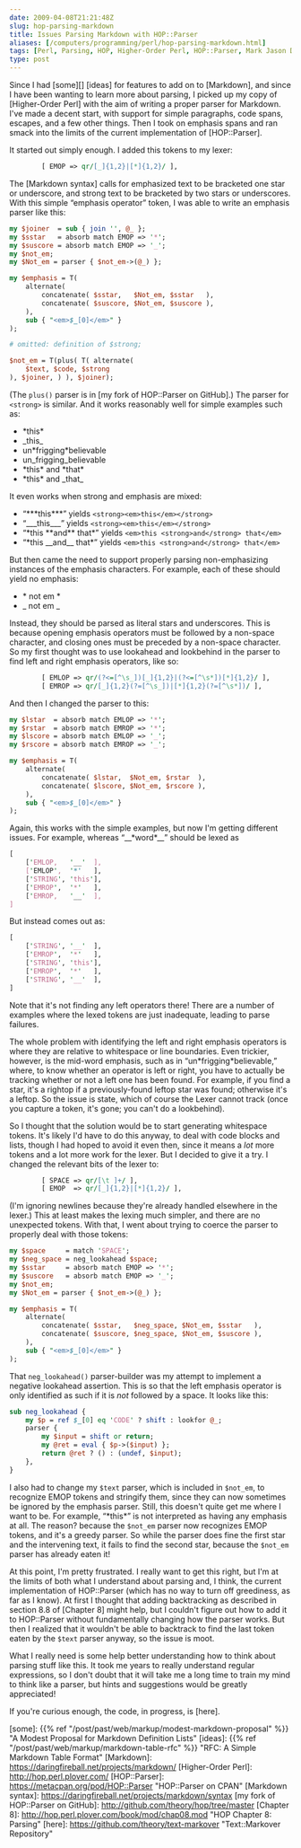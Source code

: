 ```yaml
--- 
date: 2009-04-08T21:21:48Z
slug: hop-parsing-markdown
title: Issues Parsing Markdown with HOP::Parser
aliases: [/computers/programming/perl/hop-parsing-markdown.html]
tags: [Perl, Parsing, HOP, Higher-Order Perl, HOP::Parser, Mark Jason Dominus]
type: post
---
```


Since I had [some][] [ideas] for features to add on to [Markdown], and since I
have been wanting to learn more about parsing, I picked up my copy of
[Higher-Order Perl] with the aim of writing a proper parser for Markdown. I've
made a decent start, with support for simple paragraphs, code spans, escapes,
and a few other things. Then I took on emphasis spans and ran smack into the
limits of the current implementation of [HOP::Parser].

It started out simply enough. I added this tokens to my lexer:

``` perl
        [ EMOP => qr/[_]{1,2}|[*]{1,2}/ ],
```

The [Markdown syntax] calls for emphasized text to be bracketed one star or
underscore, and strong text to be bracketed by two stars or underscores. With
this simple “emphasis operator” token, I was able to write an emphasis parser
like this:

``` perl
my $joiner  = sub { join '', @_ };
my $sstar   = absorb match EMOP => '*';
my $suscore = absorb match EMOP => '_';
my $not_em;
my $Not_em = parser { $not_em->(@_) };

my $emphasis = T(
    alternate(
        concatenate( $sstar,   $Not_em, $sstar   ),
        concatenate( $suscore, $Not_em, $suscore ),
    ),
    sub { "<em>$_[0]</em>" }
);

# omitted: definition of $strong;

$not_em = T(plus( T( alternate(
    $text, $code, $strong
), $joiner, ) ), $joiner);
```

(The `plus()` parser is in [my fork of HOP::Parser on GitHub].) The parser for
`<strong>` is similar. And it works reasonably well for simple examples such as:

-   \*this\*
-   \_this\_
-   un\*frigging\*believable
-   un\_frigging\_believable
-   \*this\* and \*that\*
-   \*this\* and \_that\_

It even works when strong and emphasis are mixed:

-   “\*\*\*this\*\*\*” yields `<strong><em>this</em></strong>`
-   “\_\_\_this\_\_\_” yields `<strong><em>this</em></strong>`
-   “\*this \*\*and\*\* that\*” yields `<em>this <strong>and</strong> that</em>`
-   “\*this \_\_and\_\_ that\*” yields `<em>this <strong>and</strong> that</em>`

But then came the need to support properly parsing non-emphasizing instances of
the emphasis characters. For example, each of these should yield no emphasis:

-   \* not em \*
-   \_ not em \_

Instead, they should be parsed as literal stars and underscores. This is because
opening emphasis operators must be followed by a non-space character, and
closing ones must be preceded by a non-space character. So my first thought was
to use lookahead and lookbehind in the parser to find left and right emphasis
operators, like so:

``` perl
        [ EMLOP => qr/(?<=[^\s_])[_]{1,2}|(?<=[^\s*])[*]{1,2}/ ],
        [ EMROP => qr/[_]{1,2}(?=[^\s_])|[*]{1,2}(?=[^\s*])/ ],
```

And then I changed the parser to this:

``` perl
my $lstar  = absorb match EMLOP => '*';
my $rstar  = absorb match EMROP => '*';
my $lscore = absorb match EMLOP => '_';
my $rscore = absorb match EMROP => '_';

my $emphasis = T(
    alternate(
        concatenate( $lstar,  $Not_em, $rstar  ),
        concatenate( $lscore, $Not_em, $rscore ),
    ),
    sub { "<em>$_[0]</em>" }
);
```

Again, this works with the simple examples, but now I'm getting different
issues. For example, whereas “\_\_\*word\*\_\_” should be lexed as

``` perl
[
    ['EMLOP,   '__'  ],
    ['EMLOP',  '*'   ],
    ['STRING', 'this'],
    ['EMROP',  '*'   ],
    ['EMROP,   '__'  ],
]
```

But instead comes out as:

``` perl
[
    ['STRING', '__'  ],
    ['EMROP',  '*'   ],
    ['STRING', 'this'],
    ['EMROP',  '*'   ],
    ['STRING', '__'  ],
]
```

Note that it's not finding any left operators there! There are a number of
examples where the lexed tokens are just inadequate, leading to parse failures.

The whole problem with identifying the left and right emphasis operators is
where they are relative to whitespace or line boundaries. Even trickier,
however, is the mid-word emphasis, such as in “un\*frigging\*believable,” where,
to know whether an operator is left or right, you have to actually be tracking
whether or not a left one has been found. For example, if you find a star, it's
a rightop if a previously-found leftop star was found; otherwise it's a leftop.
So the issue is state, which of course the Lexer cannot track (once you capture
a token, it's gone; you can't do a lookbehind).

So I thought that the solution would be to start generating whitespace tokens.
It's likely I'd have to do this anyway, to deal with code blocks and lists,
though I had hoped to avoid it even then, since it means a *lot* more tokens and
a lot more work for the lexer. But I decided to give it a try. I changed the
relevant bits of the lexer to:

``` perl
        [ SPACE => qr/[\t ]+/ ],
        [ EMOP  => qr/[_]{1,2}|[*]{1,2}/ ],
```

(I'm ignoring newlines because they're already handled elsewhere in the lexer.)
This at least makes the lexing much simpler, and there are no unexpected tokens.
With that, I went about trying to coerce the parser to properly deal with those
tokens:

``` perl
my $space     = match 'SPACE';
my $neg_space = neg_lookahead $space;
my $sstar     = absorb match EMOP => '*';
my $suscore   = absorb match EMOP => '_';
my $not_em;
my $Not_em = parser { $not_em->(@_) };

my $emphasis = T(
    alternate(
        concatenate( $sstar,   $neg_space, $Not_em, $sstar   ),
        concatenate( $suscore, $neg_space, $Not_em, $suscore ),
    ),
    sub { "<em>$_[0]</em>" }
);
```

That `neg_lookahead()` parser-builder was my attempt to implement a negative
lookahead assertion. This is so that the left emphasis operator is only
identified as such if it is *not* followed by a space. It looks like this:

``` perl
sub neg_lookahead {
    my $p = ref $_[0] eq 'CODE' ? shift : lookfor @_;
    parser {
        my $input = shift or return;
        my @ret = eval { $p->($input) };
        return @ret ? () : (undef, $input);
    },
}
```

I also had to change my `$text` parser, which is included in `$not_em`, to
recognize EMOP tokens and stringify them, since they can now sometimes be
ignored by the emphasis parser. Still, this doesn't quite get me where I want to
be. For example, “\*this\*” is not interpreted as having any emphasis at all.
The reason? because the `$not_em` parser now recognizes EMOP tokens, and it's a
greedy parser. So while the parser does fine the first star and the intervening
text, it fails to find the second star, because the `$not_em` parser has already
eaten it!

At this point, I'm pretty frustrated. I really want to get this right, but I'm
at the limits of both what I understand about parsing and, I think, the current
implementation of HOP::Parser (which has no way to turn off greediness, as far
as I know). At first I thought that adding backtracking as described in section
8.8 of [Chapter 8] might help, but I couldn't figure out how to add it to
HOP::Parser without fundamentally changing how the parser works. But then I
realized that it wouldn't be able to backtrack to find the last token eaten by
the `$text` parser anyway, so the issue is moot.

What I really need is some help better understanding how to think about parsing
stuff like this. It took me years to really understand regular expressions, so I
don't doubt that it will take me a long time to train my mind to think like a
parser, but hints and suggestions would be greatly appreciated!

If you're curious enough, the code, in progress, is [here].

  [some]: {{% ref "/post/past/web/markup/modest-markdown-proposal" %}}
    "A Modest Proposal for Markdown Definition Lists"
  [ideas]: {{% ref "/post/past/web/markup/markdown-table-rfc" %}}
    "RFC: A Simple Markdown Table Format"
  [Markdown]: https://daringfireball.net/projects/markdown/
  [Higher-Order Perl]: http://hop.perl.plover.com/
  [HOP::Parser]: https://metacpan.org/pod/HOP::Parser
    "HOP::Parser on CPAN"
  [Markdown syntax]: https://daringfireball.net/projects/markdown/syntax
  [my fork of HOP::Parser on GitHub]: http://github.com/theory/hop/tree/master
  [Chapter 8]: http://hop.perl.plover.com/book/mod/chap08.mod
    "HOP Chapter 8: Parsing"
  [here]: https://github.com/theory/text-markover "Text::Markover Repository"
